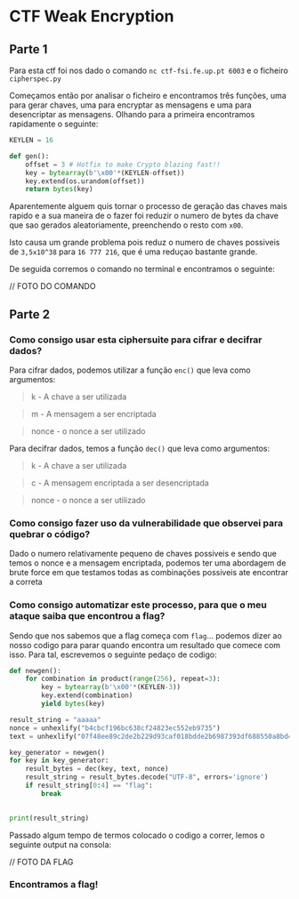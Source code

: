 # CTF Weak Encryption

## Parte 1

Para esta ctf foi nos dado o comando ```nc ctf-fsi.fe.up.pt 6003``` e o ficheiro ```cipherspec.py```

Começamos então por analisar o ficheiro e encontramos três funções, uma para gerar chaves, uma para encryptar as mensagens e uma para desencriptar as mensagens. Olhando para a primeira encontramos rapidamente o seguinte:

```python
KEYLEN = 16

def gen(): 
	offset = 3 # Hotfix to make Crypto blazing fast!!
	key = bytearray(b'\x00'*(KEYLEN-offset)) 
	key.extend(os.urandom(offset))
	return bytes(key)
```

Aparentemente alguem quis tornar o processo de geração das chaves mais rapido e a sua maneira de o fazer foi reduzir o numero de bytes da chave que sao gerados aleatoriamente, preenchendo o resto com `x00`.

Isto causa um grande problema pois reduz o numero de chaves possiveis de `3,5x10^38` para `16 777 216`, que é uma reduçao bastante grande.

De seguida corremos o comando no terminal e encontramos o seguinte:

// FOTO DO COMANDO

## Parte 2

### Como consigo usar esta ciphersuite para cifrar e decifrar dados?

Para cifrar dados, podemos utilizar a função `enc()` que leva como argumentos:
>k - A chave a ser utilizada

>m - A mensagem a ser encriptada

>nonce - o nonce a ser utilizado

Para decifrar dados, temos a função `dec()` que leva como argumentos:
>k - A chave a ser utilizada

>c - A mensagem encriptada a ser desencriptada

>nonce - o nonce a ser utilizado

### Como consigo fazer uso da vulnerabilidade que observei para quebrar o código?

Dado o numero relativamente pequeno de chaves possiveis e sendo que temos o nonce e a mensagem encriptada, podemos ter uma abordagem de brute force em que testamos todas as combinações possiveis ate encontrar a correta

### Como consigo automatizar este processo, para que o meu ataque saiba que encontrou a flag?

Sendo que nos sabemos que a flag começa com `flag`... podemos dizer ao nosso codigo para parar quando encontra um resultado que comece com isso. Para tal, escrevemos o seguinte pedaço de codigo:

```python
def newgen():
    for combination in product(range(256), repeat=3):
        key = bytearray(b'\x00'*(KEYLEN-3))
        key.extend(combination)
        yield bytes(key)

result_string = "aaaaa"
nonce = unhexlify("b4cbcf196bc638cf24823ec552eb9735")
text = unhexlify("07f48ee89c2de2b229d93caf018bdde2b6987393df688550a8bd45ecfd6b34b829b78bca72d9ea")

key_generator = newgen()
for key in key_generator:
    result_bytes = dec(key, text, nonce)
    result_string = result_bytes.decode("UTF-8", errors='ignore')
    if result_string[0:4] == "flag":
        break
    

print(result_string)
```

Passado algum tempo de termos colocado o codigo a correr, lemos o seguinte output na consola:

// FOTO DA FLAG

### Encontramos a flag!